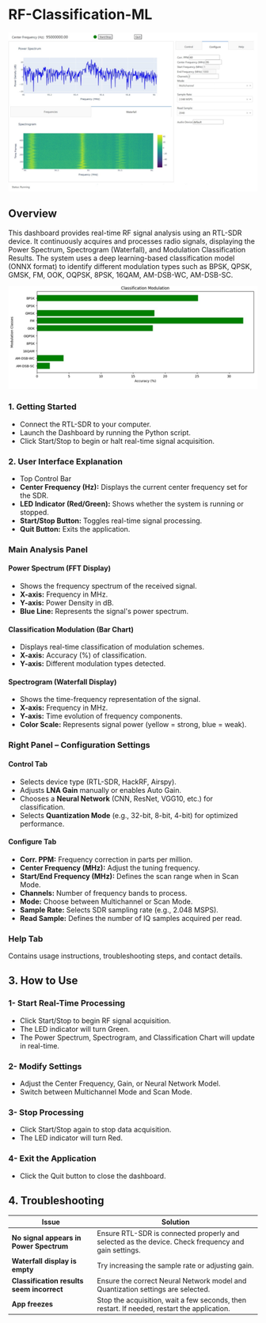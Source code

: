 # RF-Classification-ML
![C_RF](https://github.com/1Px-Vision/RF-Classification-ML/blob/main/Dashboard_RF.jpg)
## Overview
This dashboard provides real-time RF signal analysis using an RTL-SDR device. It continuously acquires and processes radio signals, displaying the Power Spectrum, Spectrogram (Waterfall), and Modulation Classification Results.
The system uses a deep learning-based classification model (ONNX format) to identify different modulation types such as BPSK, QPSK, GMSK, FM, OOK, OQPSK, 8PSK, 16QAM, AM-DSB-WC, AM-DSB-SC.

![S_RF](https://github.com/1Px-Vision/RF-Classification-ML/blob/main/Classification_RF.jpg)

### **1. Getting Started**

- Connect the RTL-SDR to your computer.
- Launch the Dashboard by running the Python script.
- Click Start/Stop to begin or halt real-time signal acquisition.

### **2. User Interface Explanation**
- Top Control Bar
- **Center Frequency (Hz):** Displays the current center frequency set for the SDR.
- **LED Indicator (Red/Green):** Shows whether the system is running or stopped.
- **Start/Stop Button:** Toggles real-time signal processing.
- **Quit Button:**  Exits the application.

### Main Analysis Panel

#### Power Spectrum (FFT Display)
- Shows the frequency spectrum of the received signal.
- **X-axis:** Frequency in MHz.
- **Y-axis:** Power Density in dB.
- **Blue Line:** Represents the signal's power spectrum.
  
#### Classification Modulation (Bar Chart)
- Displays real-time classification of modulation schemes.
- **X-axis:** Accuracy (%) of classification.
- **Y-axis:** Different modulation types detected.

#### Spectrogram (Waterfall Display)
- Shows the time-frequency representation of the signal.
- **X-axis:** Frequency in MHz.
- **Y-axis:** Time evolution of frequency components.
- **Color Scale:** Represents signal power (yellow = strong, blue = weak).

### Right Panel – Configuration Settings

#### Control Tab
- Selects device type (RTL-SDR, HackRF, Airspy).
- Adjusts **LNA Gain** manually or enables Auto Gain.
- Chooses a **Neural Network** (CNN, ResNet, VGG10, etc.) for classification.
- Selects **Quantization Mode** (e.g., 32-bit, 8-bit, 4-bit) for optimized performance.

#### Configure Tab

- **Corr. PPM:** Frequency correction in parts per million.
- **Center Frequency (MHz):** Adjust the tuning frequency.
- **Start/End Frequency (MHz):** Defines the scan range when in Scan Mode.
- **Channels:** Number of frequency bands to process.
- **Mode:** Choose between Multichannel or Scan Mode.
- **Sample Rate:** Selects SDR sampling rate (e.g., 2.048 MSPS).
- **Read Sample:** Defines the number of IQ samples acquired per read.
  
### Help Tab
Contains usage instructions, troubleshooting steps, and contact details.

## 3. How to Use
### 1- Start Real-Time Processing
- Click Start/Stop to begin RF signal acquisition.
- The LED indicator will turn Green.
- The Power Spectrum, Spectrogram, and Classification Chart will update in real-time.
  
### 2- Modify Settings
- Adjust the Center Frequency, Gain, or Neural Network Model.
- Switch between Multichannel Mode and Scan Mode.

### 3- Stop Processing
- Click Start/Stop again to stop data acquisition.
- The LED indicator will turn Red.

### 4- Exit the Application
- Click the Quit button to close the dashboard.

## 4. Troubleshooting

| Issue                              | Solution |
|------------------------------------|----------|
| **No signal appears in Power Spectrum** | Ensure RTL-SDR is connected properly and selected as the device. Check frequency and gain settings. |
| **Waterfall display is empty**     | Try increasing the sample rate or adjusting gain. |
| **Classification results seem incorrect** | Ensure the correct Neural Network model and Quantization settings are selected. |
| **App freezes**                    | Stop the acquisition, wait a few seconds, then restart. If needed, restart the application. |
